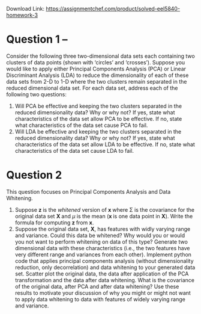 Download Link: https://assignmentchef.com/product/solved-eel5840-homework-3
<br>
<h1>Question 1 –</h1>

Consider the following three two-dimensional data sets each containing two clusters of data points (shown with ‘circles’ and ‘crosses’). Suppose you would like to apply either Principal Components Analysis (PCA) or Linear Discriminant Analysis (LDA) to reduce the dimensionality of each of these data sets from 2-D to 1-D where the two clusters remain separated in the reduced dimensional data set. For each data set, address each of the following two questions:

<ol>

 <li>Will PCA be effective and keeping the two clusters separated in the reduced dimensionality data? Why or why not? If yes, state what characteristics of the data set allow PCA to be effective. If no, state what characteristics of the data set cause PCA to fail.</li>

 <li>Will LDA be effective and keeping the two clusters separated in the reduced dimensionality data? Why or why not? If yes, state what characteristics of the data set allow LDA to be effective. If no, state what characteristics of the data set cause LDA to fail.</li>

</ol>

<h1>Question 2</h1>

This question focuses on Principal Components Analysis and Data Whitening.

<ol>

 <li>Suppose <strong>z </strong>is the <em>whitened </em>version of <strong>x </strong>where Σ is the covariance for the original data set <strong>X </strong>and <em>µ </em>is the mean (<strong>x </strong>is one data point in <strong>X</strong>). Write the formula for computing <strong>z </strong>from <strong>x</strong>.</li>

 <li>Suppose the original data set, <strong>X</strong>, has features with widly varying range and variance. Could this data be whitened? Why would you or would you not want to perform whitening on data of this type? Generate two dimensional data with these characteristics (i.e., the two features have very different range and variances from each other). Implement python code that applies principal components analysis (without dimensionality reduction, only decorrelation) and data whitening to your generated data set. Scatter plot the original data, the data after application of the PCA transformation and the data after data whitening. What is the covariance of the original data, after PCA and after data whitening? Use these results to motivate your discussion of why you might or might not want to apply data whitening to data with features of widely varying range and variance.</li>

</ol>